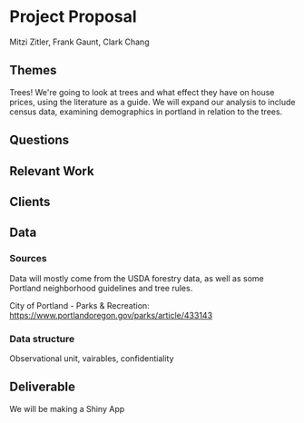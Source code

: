 Project Proposal
================
Mitzi Zitler, Frank Gaunt, Clark Chang

Themes
------

Trees! We're going to look at trees and what effect they have on house prices, using the literature as a guide. We will expand our analysis to include census data, examining demographics in portland in relation to the trees.

Questions
---------

Relevant Work
-------------

Clients
-------

Data
----

### Sources

Data will mostly come from the USDA forestry data, as well as some Portland neighborhood guidelines and tree rules.

City of Portland - Parks & Recreation: <https://www.portlandoregon.gov/parks/article/433143>

### Data structure

Observational unit, vairables, confidentiality

Deliverable
-----------

We will be making a Shiny App
